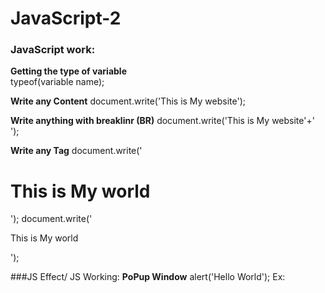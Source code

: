 # JavaScript-2

### JavaScript work:

**Getting the type of variable** <br />
typeof(variable name);

**Write any Content**
document.write('This is My website');

**Write anything with breaklinr (BR)**
document.write('This is My website'+'<br />');

**Write any Tag**
document.write('<h1>This  is My world</h1>');
document.write('<p>This  is My world</p>');

###JS Effect/ JS Working:
**PoPup Window**
alert('Hello World');
Ex:  <script type="text/javascript"> 
alert('Hello World');
***
	
**Prompt Box**
var a=prompt('Enter Your Number', ' ');
document.write(typeof(a));

**Creating an Object**
var a=prompt('Enter Your Number','');
document.write(typeof(a)+'<br />');
var b=new String(a);
document.write(typeof(b));
***

**Alert Box**
1) input: <input type="button" onclick="popup()" value="PoP Up">
2) js code: function popup(){
alert('Alert Man');
}
***

** Any content write this Function**
var a="This his you";
var b='Its me';
document.write(a+b);
Or,  document.write('This is you'+'Its me');
***

** Any content write with BR**
document.write('This is you'+'<br />'+'Its me');
***


### JS Comment:
	//Single Line Comment
	/*Many Line Comment*/
  
  
